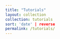 ```yaml
---
title: "Tutorials"
layout: collection
collection: tutorials
sort: 'date' | reverse
permalink: /tutorials/
---
```

